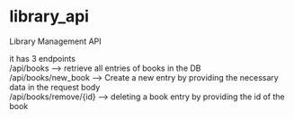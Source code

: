 # library_api
Library Management API<br/>

it has 3 endpoints<br/>
/api/books --> retrieve all entries of books in the DB<br/>
/api/books/new_book --> Create a new entry by providing the necessary data in the request body<br/>
/api/books/remove/{id} --> deleting a book entry by providing the id of the book<br/>
